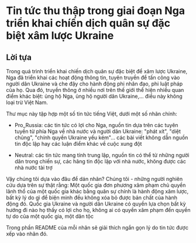 # Tin tức thu thập trong giai đoạn Nga triển khai chíến dịch quân sự đặc biệt xâm lược Ukraine

## Lời tựa

Trong quá trình triển khai chiến dịch quân sự đặc biệt để xâm lược Ukraine, Nga đã triển khai các hoạt động thông tin, tuyên truyền để tấn công vào người dân Ukraine và che đậy cho hành động phi nhân đạo, phi luật pháp của họ. Qua đó, truyền thông ở nhiều nơi trên thế giới thể hiện nhiều quan điểm khác biệt: ủng hộ Nga, ủng hộ người dân Ukraine,... điều này không loại trừ Việt Nam.

Thư mục này tập hợp một số tin tức tiếng Việt, dưới một số nhãn chính:

+ Pro_Russia: các tin tức có lợi cho Nga, nguồn tin dựa trên các tuyên tuyền từ phía Nga về nhà nước và người dân Ukraine: "phát xít", "diệt chủng", "chính quyền Ukraine yếu kém"... các bài viết không dẫn nguồn tin độc lập hay các luận điểm khác về cuộc xung đột

+ Neutral: các tin tức mang tính trung lập, nguồn tin có thể  từ những người dân trong chiến sự, các hãng tin độc lập với nhà nước, không được các nhà nước tài trợ

Vậy chúng tôi dựa vào đâu để dán nhãn? Chúng tôi - những người nghiên cứu dựa trên sự thật rằng: Một quốc gia đơn phương xâm phạm chủ quyền lãnh thổ  của một quốc gia khác bằng quân sự chính là hành động xâm lược, bất kỳ lý do gì để biện minh đều không xóa bỏ được bản chất của hành động đó. Quốc gia Ukraine và người dân Ukraine có quyền lựa chọn bất kỳ hướng đi nào họ thấy có lợi cho họ, không ai có quyền xâm phạm đến quyền tự do của một quốc gia, một dân tộc

Trong phần README của mỗi nhãn sẽ giải thích ngắn gọn lý do tin tức được xếp vào nhãn đó.

## 
